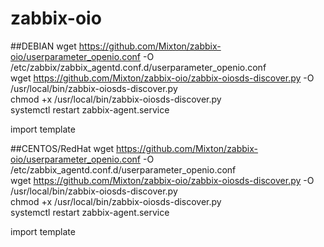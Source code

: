 # zabbix-oio

##DEBIAN
wget https://github.com/Mixton/zabbix-oio/userparameter_openio.conf -O /etc/zabbix/zabbix_agentd.conf.d/userparameter_openio.conf  
wget https://github.com/Mixton/zabbix-oio/zabbix-oiosds-discover.py -O /usr/local/bin/zabbix-oiosds-discover.py  
chmod +x /usr/local/bin/zabbix-oiosds-discover.py  
systemctl restart zabbix-agent.service  

import template  

##CENTOS/RedHat
wget https://github.com/Mixton/zabbix-oio/userparameter_openio.conf -O /etc/zabbix_agentd.conf.d/userparameter_openio.conf  
wget https://github.com/Mixton/zabbix-oio/zabbix-oiosds-discover.py -O /usr/local/bin/zabbix-oiosds-discover.py  
chmod +x /usr/local/bin/zabbix-oiosds-discover.py  
systemctl restart zabbix-agent.service  

import template  
